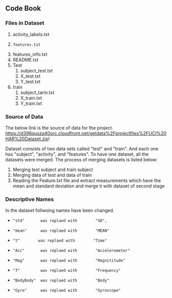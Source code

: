 ## Code Book

### Files in Dataset
1.    activity_labels.txt
2.     features.txt
3.    features_info.txt
4.    README.txt
5.    Test 
      1. subject_test.txt
      2. X_test.txt
      3. Y_test.txt
 6.   train
      1. subject_tarin.txt
      2. X_train.txt
      3. Y_train.txt

### Source of Data
The below link is the source of data for the project.
      https://d396qusza40orc.cloudfront.net/getdata%2Fprojectfiles%2FUCI%20HAR%20Dataset.zip!
      
Dataset consists of two data sets called "test" and "train". And each one has "subject", "activity", and "features".
To have one dataset, all the datasets were merged.
The process of merging datasets is listed below:
1. Merging test subject and train subject
2. Merging data of test and data of train
3. Reading the Feature.txt file and extract measurements which have the mean and standard deviation and merge it with dataset of second stage

### Descriptive Names
In the dataset follwoing names have been changed.
*     "std"       was replaed with        "SD",
*     "mean"      was replaed with        "MEAN"
*     "t"        was replaed with        "Time"
*     "Acc"       was replaed with        "Accelerometer"
*     "Mag"       was replaed with        "Magnititude"
*     "f"         was replaed with        "Frequency"
*     "BodyBody"  was replaed with        "Body"
*     "Gyro"      was replaed with        "Gyroscope"
